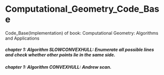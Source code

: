 # Computational_Geometry_Code_Base
Code_Base(Implementation) of book: Computational Geometry: Algorithms and Applications

##### chapter 1: Algorithm SLOWCONVEXHULL: Enumerate all possible lines and check whether other points lie in the same side.

##### chapter 1: Algorithm CONVEXHULL: Andrew scan.
